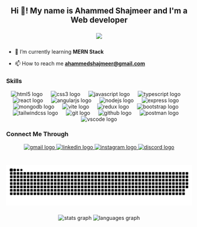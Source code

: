<h2 align="center">Hi 👋! My name is Ahammed Shajmeer and I'm a Web developer </></h2>

###


<div align="center">
  <img height="200" src="https://github.com/ahmd-shajmeer/ahmd-shajmeer/assets/138430951/d5870760-0f90-44cb-9203-52b8f1e0df56"  />
</div>


###

- 🌱 I’m currently learning **MERN Stack**

- 📫 How to reach me **ahammedshajmeer@gmail.com**

###

<h3>Skills</h3>
<div align="center">
  <img src="https://skillicons.dev/icons?i=html" height="70" alt="html5 logo"  />
  <img width="14" />
  <img src="https://skillicons.dev/icons?i=css" height="70" alt="css3 logo"  />
  <img width="14" />
  <img src="https://skillicons.dev/icons?i=js" height="70" alt="javascript logo"  />
  <img width="14" />
  <img src="https://skillicons.dev/icons?i=ts" height="70" alt="typescript logo"  />
  <img width="14" />
  <img src="https://skillicons.dev/icons?i=react" height="70" alt="react logo"  />
  <img width="14" />
  <img src="https://skillicons.dev/icons?i=angular" height="70" alt="angularjs logo"  />
  <img width="14" />
  <img src="https://skillicons.dev/icons?i=nodejs" height="70" alt="nodejs logo"  />
  <img width="14" />
  <img src="https://skillicons.dev/icons?i=express" height="70" alt="express logo"  />
  <img width="14" />
  <img src="https://skillicons.dev/icons?i=mongodb" height="70" alt="mongodb logo"  />
  <img width="14" />
  <img src="https://skillicons.dev/icons?i=vite" height="70" alt="vite logo"  />
  <img width="14" />
  <img src="https://skillicons.dev/icons?i=redux" height="70" alt="redux logo"  />
  <img width="14" />
  <img src="https://skillicons.dev/icons?i=bootstrap" height="70" alt="bootstrap logo"  />
  <img width="14" />
  <img src="https://skillicons.dev/icons?i=tailwind" height="70" alt="tailwindcss logo"  />
  <img width="14" />
  <img src="https://skillicons.dev/icons?i=git" height="70" alt="git logo"  />
  <img width="14" />
  <img src="https://skillicons.dev/icons?i=github" height="70" alt="github logo"  />
  <img width="14" />
  <img src="https://skillicons.dev/icons?i=postman" height="70" alt="postman logo"  />
  <img width="14" />
  <img src="https://skillicons.dev/icons?i=vscode" height="70" alt="vscode logo"  />
</div>

###

<h3>Connect Me Through</h3>
<div align="center">
  <a href="mailto:ahammedshajmeer@gmail.com" target="_blank">
    <img src="https://img.shields.io/static/v1?message=Gmail&logo=gmail&label=&color=D14836&logoColor=white&labelColor=&style=for-the-badge" height="35" alt="gmail logo"  />
  </a>
  <a href="https://www.linkedin.com/in/ahammed-shajmeer" target="_blank">
    <img src="https://img.shields.io/static/v1?message=LinkedIn&logo=linkedin&label=&color=0077B5&logoColor=white&labelColor=&style=for-the-badge" height="35" alt="linkedin logo"  />
  </a>
  <a href="https://www.instagram.com/ahmd__shajmeer" target="_blank">
    <img src="https://img.shields.io/static/v1?message=Instagram&logo=instagram&label=&color=E4405F&logoColor=white&labelColor=&style=for-the-badge" height="35" alt="instagram logo"  />
  </a>
  <a href="erik.killmonger" target="_blank">
    <img src="https://img.shields.io/static/v1?message=Discord&logo=discord&label=&color=7289DA&logoColor=white&labelColor=&style=for-the-badge" height="35" alt="discord logo"  />
  </a>
</div>

###

<br clear="both">

<img src="https://raw.githubusercontent.com/ahmd-shajmeer/ahmd-shajmeer/output/snake.svg" alt="Snake animation" />

###

<div align="center">
  <img src="https://github-readme-stats.vercel.app/api?username=ahmd-shajmeer&hide_title=false&hide_rank=false&show_icons=true&include_all_commits=true&count_private=true&disable_animations=false&theme=dracula&locale=en&hide_border=false" height="150" alt="stats graph"  />
  <img src="https://github-readme-stats.vercel.app/api/top-langs?username=ahmd-shajmeer&locale=en&hide_title=false&layout=compact&card_width=320&langs_count=5&theme=dracula&hide_border=false" height="150" alt="languages graph"  />
</div>

###

